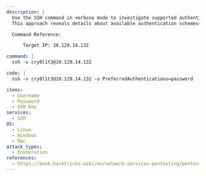```yaml
---
description: |
  Use the SSH command in verbose mode to investigate supported authentication methods on the target SSH service. 
  This approach reveals details about available authentication schemes—such as password and key-based methods—which can help in further vulnerability assessments.

  Command Reference:

      Target IP: 10.129.14.132

command: |
  ssh -v cry0l1t3@10.129.14.132

code: |
  ssh -v cry0l1t3@10.129.14.132 -o PreferredAuthentications=password

items:
  - Username
  - Password
  - SSH Key
services:
  - SSH
OS:
  - Linux
  - Windows
  - Mac
attack_types:
  - Enumeration
references:
  - https://book.hacktricks.wiki/en/network-services-pentesting/pentesting-ssh.html
---
```

